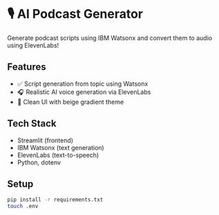 # 🎙️ AI Podcast Generator

Generate podcast scripts using IBM Watsonx and convert them to audio using ElevenLabs!

## Features
- ✅ Script generation from topic using Watsonx
- 🎧 Realistic AI voice generation via ElevenLabs
- 🎨 Clean UI with beige gradient theme

## Tech Stack
- Streamlit (frontend)
- IBM Watsonx (text generation)
- ElevenLabs (text-to-speech)
- Python, dotenv

## Setup

```bash
pip install -r requirements.txt
touch .env
